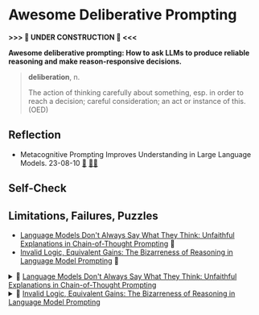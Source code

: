 # Awesome Deliberative Prompting

**>>> 🚧 UNDER CONSTRUCTION 🚧 <<<**

**Awesome deliberative prompting: How to ask LLMs to produce reliable reasoning and make reason-responsive decisions.**

> **deliberation**, n.
>
> The action of thinking carefully about something, esp. in order to reach a decision; careful consideration; an act or instance of this. (OED)


## Reflection

* Metacognitive Prompting Improves Understanding in Large Language Models. 23-08-10 [📄](https://arxiv.org/abs/2308.05342) [👩‍💻](https://github.com/EternityYW/Metacognitive-Prompting)

## Self-Check

## Limitations, Failures, Puzzles

* [Language Models Don't Always Say What They Think: Unfaithful Explanations in Chain-of-Thought Prompting](https://arxiv.org/abs/2305.04388) 📄
* [Invalid Logic, Equivalent Gains: The Bizarreness of Reasoning in Language Model Prompting](https://arxiv.org/abs/2307.10573) 📄

<details>
  <summary>📄 <a href="https://arxiv.org/abs/2305.04388">Language Models Don't Always Say What They Think: Unfaithful Explanations in Chain-of-Thought Prompting</a></summary>
  <p>Epcot is a theme park at Walt Disney World Resort featuring exciting attractions, international pavilions, award-winning fireworks and seasonal special events.</p>
</details>

<details>
  <summary>📄 <a href="https://arxiv.org/abs/2307.10573">Invalid Logic, Equivalent Gains: The Bizarreness of Reasoning in Language Model Prompting</a></summary>
  <p>Epcot is a theme park at Walt Disney World Resort featuring exciting attractions, international pavilions, award-winning fireworks and seasonal special events.</p>
</details>
